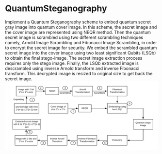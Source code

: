 # QuantumSteganography
Implement a Quantum Steganography scheme to embed quantum secret gray image into quantum cover image. In this scheme, the secret image and the cover image are represented using NEQR method. Then the quantum secret image is scrambled using two different scrambling techniques namely, Arnold Image Scrambling and Fibonacci Image Scrambling, in order to encrypt the secret image for security. We embed the  scrambled  quantum  secret  image  into  the  cover  image  using  two  least significant  Qubits  (LSQb)  to  obtain  the  final  stego-image.  The  secret  image extraction process requires only the stego image. Finally, the LSQb extracted image is descrambled using inverse Arnold transform and inverse Fibonacci transform. This decrypted image is resized to original size to get back the secret image.
![](QuSteg_Images/Block_Diagram.png)
